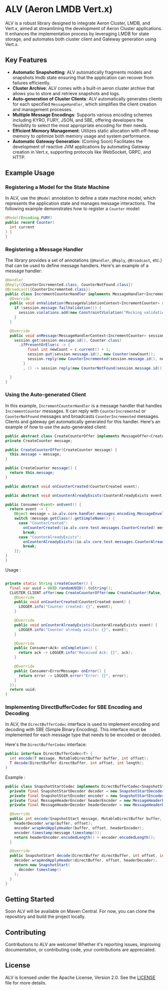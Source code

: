# ALV (Aeron LMDB Vert.x)

ALV is a robust library designed to integrate Aeron Cluster, LMDB, and Vert.x, aimed at streamlining the development of Aeron Cluster applications. It enhances the implementation process by leveraging LMDB for state storage, and automates both cluster client and Gateway generation using Vert.x.

## Key Features
- **Automatic Snapshotting**: ALV automatically fragments models and snapshots lmdb state ensuring that the application can recover from failures efficiently.
- **Cluster Archive**: ALV comes with a built-in aeron cluster archive that allows you to store and retrieve snapshots and logs.
- **Auto-generation of Cluster Clients**: ALV automatically generates clients for each specified `MessageHandler`, which simplifies the client creation and management processes.
- **Multiple Message Encodings**: Supports various encoding schemes including KYRO, FURY, JSON, and SBE, offering developers the flexibility to select the most appropriate encoding for their needs.
- **Efficient Memory Management**: Utilizes static allocation with off-heap memory to optimize both memory usage and system performance.
- **Automatic Gateway Generation**: (Coming Soon) Facilitates the development of reactive JVM applications by automating Gateway creation in Vert.x, supporting protocols like WebSocket, GRPC, and HTTP.

## Example Usage

### Registering a Model for the State Machine

In ALV, use the `@Model` annotation to define a state machine model, which represents the application state and manages message interactions. The following example demonstrates how to register a `Counter` model:

```java
@Model(Encoding.FURY)
public record Counter(
  int current
) {
}
```

### Registering a Message Handler
The library provides a set of annotations (`@Handler`, `@Reply`, `@Broadcast`, etc.) that can be used to define message handlers. Here's an example of a message handler:

```java
@Handler
@Reply({CounterIncremented.class, CounterNotFound.class})
@Broadcast({CounterIncremented.class})
public class IncrementCounterHandler implements MessageHandler<IncrementCounter> {
  @Override
  public void onValidation(MessageValidationContext<IncrementCounter> session) {
    if (session.message.failValidation()) {
      session.violations.add(new ConstraintViolation("Mocking validation failure", 1000));
    }
  }

  @Override
  public void onMessage(MessageHandlerContext<IncrementCounter> session) {
    session.get(session.message.id(), Counter.class)
      .ifPresentOrElse(c -> {
          final int newCount = c.current() + 1;
          session.put(session.message.id(), new Counter(newCount));
          session.reply(new CounterIncremented(session.message.id(), newCount));
        }
        , () -> session.reply(new CounterNotFound(session.message.id())));

  }
}
```
### Using the Auto-generated Client

In this example, `IncrementCounterHandler` is a message handler that handles `IncrementCounter` messages. It can reply with `CounterIncremented` or `CounterNotFound` messages and broadcasts `CounterIncremented` messages.
Clients and gateway get automatically generated for this handler. Here's an example of how to use the auto-generated client:

  ```java
public abstract class CreateCounterOffer implements MessageOffer<CreateCounter> {
  private CreateCounter message;

  public CreateCounterOffer(CreateCounter message) {
    this.message = message;
  }

  public CreateCounter message() {
    return this.message;
  }

  public abstract void onCounterCreated(CounterCreated event);

  public abstract void onCounterAlreadyExists(CounterAlreadyExists event);

  public Consumer<Event> onEvent() {
    return event -> {
      Object message = io.alv.core.handler.messages.encoding.MessageEnvelopeCodec.deserialize(event.payload());
      switch (message.getClass().getSimpleName()) {
        case "CounterCreated":
          onCounterCreated((io.alv.core.test.messages.CounterCreated) message);
          break;
        case "CounterAlreadyExists":
          onCounterAlreadyExists((io.alv.core.test.messages.CounterAlreadyExists) message);
          break;
      }};
  }
}
```
Usage :
```java

private static String createCounter() {
  final var uuid = UUID.randomUUID().toString();
  CLUSTER_CLIENT.offer(new CreateCounterOffer(new CreateCounter(false, uuid)) {
    @Override
    public void onCounterCreated(CounterCreated event) {
      LOGGER.info("Counter created: {}", event);
    }

    @Override
    public void onCounterAlreadyExists(CounterAlreadyExists event) {
      LOGGER.info("Counter already exists: {}", event);
    }

    @Override
    public Consumer<Ack> onCompletion() {
      return ack -> LOGGER.info("Received Ack: {}", ack);
    }

    @Override
    public Consumer<ErrorMessage> onError() {
      return error -> LOGGER.error("Error: {}", error);
    }
  });
  return uuid;
}
```

### Implementing DirectBufferCodec for SBE Encoding and Decoding

In ALV, the `DirectBufferCodec` interface is used to implement encoding and decoding with SBE (Simple Binary Encoding).
This interface must be implemented for each message type that needs to be encoded or decoded.

Here's the `DirectBufferCodec` interface:

```java
public interface DirectBufferCodec<T> {
  int encode(T message, MutableDirectBuffer buffer, int offset);
  T decode(DirectBuffer directBuffer, int offset, int length);
}
```
Example :

```java
public class SnapshotStartCodec implements DirectBufferCodec<SnapshotStart> {
  private final SnapshotStartDecoder decoder = new SnapshotStartDecoder();
  private final SnapshotStartEncoder encoder = new SnapshotStartEncoder();
  private final MessageHeaderEncoder headerEncoder = new MessageHeaderEncoder();
  private final MessageHeaderDecoder headerDecoder = new MessageHeaderDecoder();

  @Override
  public int encode(SnapshotStart message, MutableDirectBuffer buffer, int offset) {
    headerDecoder.wrap(buffer, offset);
    encoder.wrapAndApplyHeader(buffer, offset, headerEncoder);
    encoder.timestamp(message.timestamp());
    return headerEncoder.encodedLength() + encoder.encodedLength();
  }

  @Override
  public SnapshotStart decode(DirectBuffer directBuffer, int offset, int length) {
    decoder.wrapAndApplyHeader(directBuffer, offset, headerDecoder);
    return new SnapshotStart(
      decoder.timestamp()
    );
  }
}
```
## Getting Started
Soon ALV will be available on Maven Central. For now, you can clone the repository and build the project locally.


## Contributing

Contributions to ALV are welcome! Whether it's reporting issues, improving documentation, or contributing code, your contributions are appreciated.

## License

ALV is licensed under the Apache License, Version 2.0. See the [LICENSE](LICENSE) file for more details.
```
